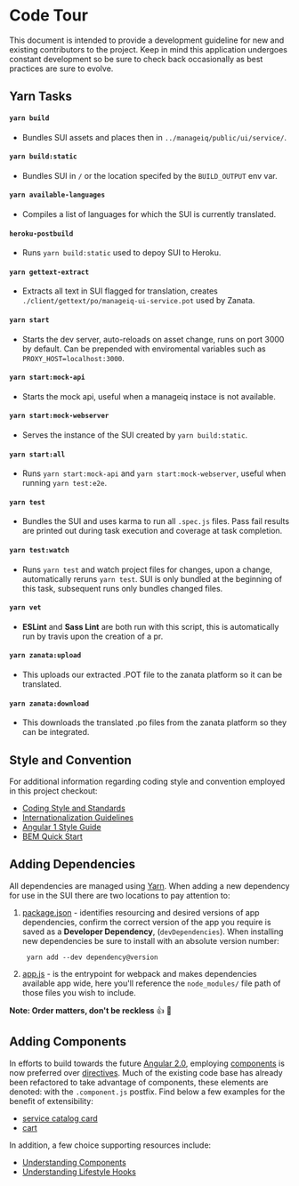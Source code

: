 # Code Tour
This document is intended to provide a development guideline for new and existing contributors to the project.
Keep in mind this application undergoes constant development so be sure to check back occasionally as best practices are sure to evolve.

## Yarn Tasks 
#### `yarn build`
- Bundles SUI assets and places then in `../manageiq/public/ui/service/`.

#### `yarn build:static`
- Bundles SUI in `/` or the location specifed by the `BUILD_OUTPUT` env var.

#### `yarn available-languages`
- Compiles a list of languages for which the SUI is currently translated. 

#### `heroku-postbuild`
- Runs `yarn build:static` used to depoy SUI to Heroku.

#### `yarn gettext-extract`
- Extracts all text in SUI flagged for translation, creates `./client/gettext/po/manageiq-ui-service.pot` used by Zanata.

#### `yarn start`
- Starts the dev server, auto-reloads on asset change, runs on port 3000 by default.  Can be prepended with enviromental
variables such as `PROXY_HOST=localhost:3000`.

#### `yarn start:mock-api`
- Starts the mock api, useful when a manageiq instace is not available.

#### `yarn start:mock-webserver`
- Serves the instance of the SUI created by `yarn build:static`.

#### `yarn start:all`
- Runs `yarn start:mock-api` and `yarn start:mock-webserver`, useful when running `yarn test:e2e`.

#### `yarn test`
- Bundles the SUI and uses karma to run all `.spec.js` files.  Pass fail results are printed out during task execution and coverage at task completion.

#### `yarn test:watch`
- Runs `yarn test` and watch project files for changes, upon a change, automatically reruns `yarn test`. 
SUI is only bundled at the beginning of this task, subsequent runs only bundles changed files.

#### `yarn vet`
- **ESLint** and **Sass Lint** are both run with this script, this is automatically run by travis upon the creation of a pr.

#### `yarn zanata:upload`
- This uploads our extracted .POT file to the zanata platform so it can be translated.

#### `yarn zanata:download`
- This downloads the translated .po files from the zanata platform so they can be integrated.

## Style and Convention
For additional information regarding coding style and convention employed in this project checkout:

* [Coding Style and Standards](https://github.com/ManageIQ/manageiq/issues/8781)
* [Internationalization Guidelines](https://github.com/ManageIQ/guides/blob/master/i18n.md)
* [Angular 1 Style Guide](https://github.com/johnpapa/angular-styleguide/blob/master/a1/README.md)
* [BEM Quick Start](https://en.bem.info/methodology/quick-start/)

## Adding Dependencies
All dependencies are managed using [Yarn](https://github.com/yarnpkg/yarn).
When adding a new dependency for use in the SUI there are two locations to pay attention to:

1. [package.json](package.json) - identifies resourcing and desired versions of app dependencies, confirm the correct version of the app you require is saved as a **Developer Dependency**, (`devDependencies`). When installing new dependencies be sure to install with an absolute version number:

        yarn add --dev dependency@version

2. [app.js](client/app.js) - is the entrypoint for webpack and makes dependencies available app wide, here you'll reference the `node_modules/` file path of those files you wish to include.

 **Note: Order matters, don't be reckless** :+1: :taco:

## Adding Components
In efforts to build towards the future [Angular 2.0](https://angular.io/docs/ts/latest/guide/style-guide.html),
employing [components](https://docs.angularjs.org/guide/component) is now preferred over [directives](https://docs.angularjs.org/guide/directive).
Much of the existing code base has already been refactored to take advantage of components, these elements are denoted:
with the `.component.js` postfix. Find below a few examples for the benefit of extensibility:

* [service catalog card](../client/app/shared/ss-card/ss-card.component.js)
* [cart](../client/app/components/shopping-cart/shopping-cart.component.js)

In addition, a few choice supporting resources include:

* [Understanding Components](https://docs.angularjs.org/guide/component)
* [Understanding Lifestyle Hooks](https://toddmotto.com/angular-1-5-lifecycle-hooks)
